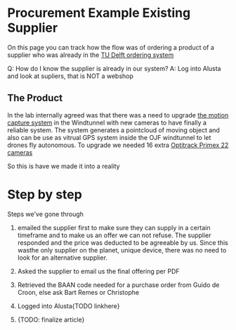 # Procurement Example Existing Supplier

On this page you can track how the flow was of ordering a product of a supplier who was already in the [TU Delft ordering system](Alusta) 

Q: How do I know the supplier is already in our system?
A: Log into Alusta and look at supliers, that is NOT a webshop

## The Product

In the lab internally agreed was that there was a need to upgrade [the motion capture system](https://optitrack.com/software/motive/tracker/) in the Windtunnel with new cameras to have finally a reliable system. The system generates a pointcloud of moving object and also can be use as vitrual GPS system inside the OJF windtunnel to let drones fly autonomous. To upgrade we needed 16 extra [Optitrack Primex 22 cameras](https://optitrack.com/cameras/primex-22/)

So this is have we made it into a reality

# Step by step

Steps we've gone through

1. emailed the supplier first to make sure they can supply in a certain timeframe and to make us an offer we can not refuse.
The supplier responded and the price was deducted to be agreeable by us. Since this wasthe only supplier on the planet, unique device, there was no need to look for an alternative supplier.

1. Asked the supplier to email us the final offering per PDF

1. Retrieved the BAAN code needed for a purchase order from Guido de Croon, else ask Bart Remes or Christophe

1. Logged into Alusta{TODO linkhere}

1. {TODO: finalize article}



